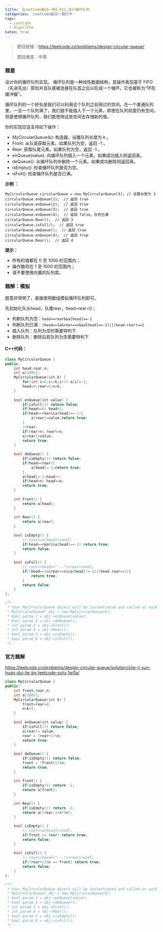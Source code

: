 ```yaml
---
title: 【LeetCode每日一题】622.设计循环队列
categories: 'LeetCode每日一题打卡'
tags: 
  - LeetCode
  - Algorithm
katex: true
---
```


> 题目链接：https://leetcode.cn/problems/design-circular-queue/
>
> 题目难度：中等

### 题意

设计你的循环队列实现。 循环队列是一种线性数据结构，其操作表现基于 FIFO（先进先出）原则并且队尾被连接在队首之后以形成一个循环。它也被称为“环形缓冲器”。

循环队列的一个好处是我们可以利用这个队列之前用过的空间。在一个普通队列里，一旦一个队列满了，我们就不能插入下一个元素，即使在队列前面仍有空间。但是使用循环队列，我们能使用这些空间去存储新的值。

你的实现应该支持如下操作：

- MyCircularQueue(k): 构造器，设置队列长度为 k 。
- Front: 从队首获取元素。如果队列为空，返回 -1 。
- Rear: 获取队尾元素。如果队列为空，返回 -1 。
- enQueue(value): 向循环队列插入一个元素。如果成功插入则返回真。
- deQueue(): 从循环队列中删除一个元素。如果成功删除则返回真。
- isEmpty(): 检查循环队列是否为空。
- isFull(): 检查循环队列是否已满。

**示例 ：**

```
MyCircularQueue circularQueue = new MyCircularQueue(3); // 设置长度为 3
circularQueue.enQueue(1);  // 返回 true
circularQueue.enQueue(2);  // 返回 true
circularQueue.enQueue(3);  // 返回 true
circularQueue.enQueue(4);  // 返回 false，队列已满
circularQueue.Rear();  // 返回 3
circularQueue.isFull();  // 返回 true
circularQueue.deQueue();  // 返回 true
circularQueue.enQueue(4);  // 返回 true
circularQueue.Rear();  // 返回 4
```

**提示：**

- 所有的值都在 0 至 1000 的范围内；
- 操作数将在 1 至 1000 的范围内；
- 请不要使用内置的队列库。

### 题解：模拟

题意非常明了，直接使用数组模拟循环队列即可。

先初始化队头head，队尾rear，head=rear=0；

- 判断队列为空：`head==rear&&a[head]==-1`
- 判断队列已满：`(head==1&&rear==n&&a[head]==-1)||(head-rear)==1`
- 插入队列：队列为空时需要特判下
- 删除队列：删除后若队列为空需要特判下

#### C++代码：

```cpp
class MyCircularQueue {
public:
    int head,rear,n;
    int a[1005];
    MyCircularQueue(int k) {
        for(int i=0;i<=k;i++) a[i]=-1;
        head=0;rear=0;n=k;
    }
    
    bool enQueue(int value) {
        if(isFull()) return false;
        if(head==0) head=1;
        if(head==rear&&a[head]==-1){
            a[rear]=value;return true;
        }
        ++rear;
        if(rear>n) rear%=n;
        a[rear]=value;
        return true;
    }
    
    bool deQueue() {
        if(isEmpty()) return false;
        if(head==rear){
            a[head]=-1;return true;
        }
        a[head]=-1;head++;
        if(head>n) head%=n;
        return true;
    }
    
    int Front() {
        return a[head];
    }
    
    int Rear() {
        return a[rear];
    }
    
    bool isEmpty() {
        // cout<<a[head]<<endl;
        if(head==rear&&a[head]==-1) return true;
        return false;
    }
    
    bool isFull() {
        // cout<<head<<"---"<<rear<<endl;
        if((head==1&&rear==n&&a[head]!=-1)||head-rear==1){
            return true;
        }
        return false;
    }
};

/**
 * Your MyCircularQueue object will be instantiated and called as such:
 * MyCircularQueue* obj = new MyCircularQueue(k);
 * bool param_1 = obj->enQueue(value);
 * bool param_2 = obj->deQueue();
 * int param_3 = obj->Front();
 * int param_4 = obj->Rear();
 * bool param_5 = obj->isEmpty();
 * bool param_6 = obj->isFull();
 */
```

### 官方题解

https://leetcode.cn/problems/design-circular-queue/solution/she-ji-xun-huan-dui-lie-by-leetcode-solu-1w0a/

```cpp
class MyCircularQueue {
public:
    int front,rear,n;
    int a[1005];
    MyCircularQueue(int k) {
        front=rear=0;
        n=k+1;
    }
    
    bool enQueue(int value) {
        if(isFull()) return false;
        a[rear]= value;
        rear = (rear+1)%n;
        return true;
    }
    
    bool deQueue() {
        if(isEmpty()) return false;
        front = (front+1)%n;
        return true;
    }
    
    int Front() {
        if(isEmpty()) return -1;
        return a[front];
    }
    
    int Rear() {
        if(isEmpty()) return -1;
        return a[(rear-1+n)%n];
    }
    
    bool isEmpty() {
        // cout<<a[head]<<endl;
        if(front == rear) return true;
        return false;
    }
    
    bool isFull() {
        // cout<<head<<"---"<<rear<<endl;
        if((rear+1)%n == front) return true;
        return false;
    }
};

/**
 * Your MyCircularQueue object will be instantiated and called as such:
 * MyCircularQueue* obj = new MyCircularQueue(k);
 * bool param_1 = obj->enQueue(value);
 * bool param_2 = obj->deQueue();
 * int param_3 = obj->Front();
 * int param_4 = obj->Rear();
 * bool param_5 = obj->isEmpty();
 * bool param_6 = obj->isFull();
 */
```

